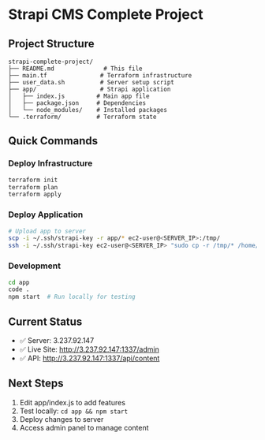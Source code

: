 # Strapi CMS Complete Project

## Project Structure
```
strapi-complete-project/
├── README.md              # This file
├── main.tf               # Terraform infrastructure
├── user_data.sh          # Server setup script
├── app/                  # Strapi application
│   ├── index.js         # Main app file
│   ├── package.json     # Dependencies
│   └── node_modules/    # Installed packages
└── .terraform/          # Terraform state
```

## Quick Commands

### Deploy Infrastructure
```bash
terraform init
terraform plan
terraform apply
```

### Deploy Application
```bash
# Upload app to server
scp -i ~/.ssh/strapi-key -r app/* ec2-user@<SERVER_IP>:/tmp/
ssh -i ~/.ssh/strapi-key ec2-user@<SERVER_IP> "sudo cp -r /tmp/* /home/strapi/my-strapi-project/ && sudo systemctl restart strapi"
```

### Development
```bash
cd app
code .
npm start  # Run locally for testing
```

## Current Status
- ✅ Server: 3.237.92.147
- ✅ Live Site: http://3.237.92.147:1337/admin
- ✅ API: http://3.237.92.147:1337/api/content

## Next Steps
1. Edit app/index.js to add features
2. Test locally: `cd app && npm start`
3. Deploy changes to server
4. Access admin panel to manage content
